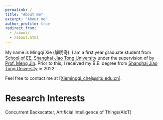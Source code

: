 ```yaml
---
permalink: /
title: "About me"
excerpt: "About me"
author_profile: true
redirect_from: 
  - /about/
  - /about.html
---
```


My name is Mingqi Xie (解明奇). I am a first year graduate student from [School of EE](https://ee.sjtu.edu.cn/), [Shanghai Jiao Tong University](https://www.sjtu.edu.cn/) under the supervision of by [Prof. Meng Jin](https://yume-sjtu.github.io/). Prior to this, I received my B.E. degree from [Shanghai Jiao Tong University](https://www.sjtu.edu.cn/) in 2022.

Feel free to contact me at [Xiemingqi_chel@sjtu.edu.cn].

Research Interests
======
Concurrent Backscatter, Artificial Intelligence of Things(AIoT)
